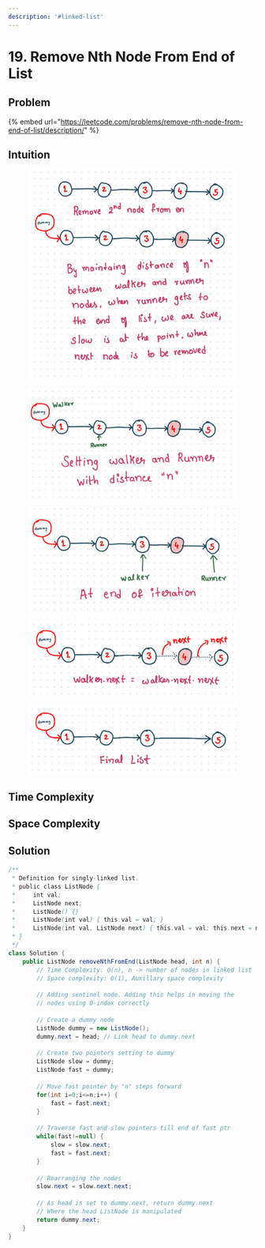 ```yaml
---
description: '#linked-list'
---
```


# 19. Remove Nth Node From End of List

## Problem

{% embed url="https://leetcode.com/problems/remove-nth-node-from-end-of-list/description/" %}

## Intuition

<figure><img src="../.gitbook/assets/image (30).png" alt=""><figcaption></figcaption></figure>

<figure><img src="../.gitbook/assets/image (13).png" alt=""><figcaption></figcaption></figure>

<figure><img src="../.gitbook/assets/image (51).png" alt=""><figcaption></figcaption></figure>

<figure><img src="../.gitbook/assets/image (60).png" alt=""><figcaption></figcaption></figure>

<figure><img src="../.gitbook/assets/image (49).png" alt=""><figcaption></figcaption></figure>

## Time Complexity



## Space Complexity



## Solution

```java
/**
 * Definition for singly-linked list.
 * public class ListNode {
 *     int val;
 *     ListNode next;
 *     ListNode() {}
 *     ListNode(int val) { this.val = val; }
 *     ListNode(int val, ListNode next) { this.val = val; this.next = next; }
 * }
 */
class Solution {
    public ListNode removeNthFromEnd(ListNode head, int n) {
        // Time Complexity: O(n), n -> number of nodes in linked list
        // Space complexity: O(1), Auxillary space complexity

        // Adding sentinel node. Adding this helps in moving the
        // nodes using 0-index correctly

        // Create a dummy node
        ListNode dummy = new ListNode();
        dummy.next = head; // Link head to dummy.next

        // Create two pointers setting to dummy
        ListNode slow = dummy;
        ListNode fast = dummy;

        // Move fast pointer by "n" steps forward
        for(int i=0;i<=n;i++) {
            fast = fast.next;
        }

        // Traverse fast and slow pointers till end of fast ptr
        while(fast!=null) {
            slow = slow.next;
            fast = fast.next;
        }

        // Rearranging the nodes
        slow.next = slow.next.next;

        // As head is set to dummy.next, return dummy.next
        // Where the head ListNode is manipulated
        return dummy.next;
    }
}
```
